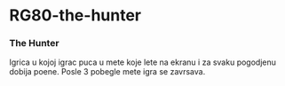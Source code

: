 # RG80-the-hunter
### The Hunter

Igrica u kojoj igrac puca u mete koje lete na ekranu i za svaku pogodjenu dobija poene. Posle 3 pobegle mete igra se zavrsava.
